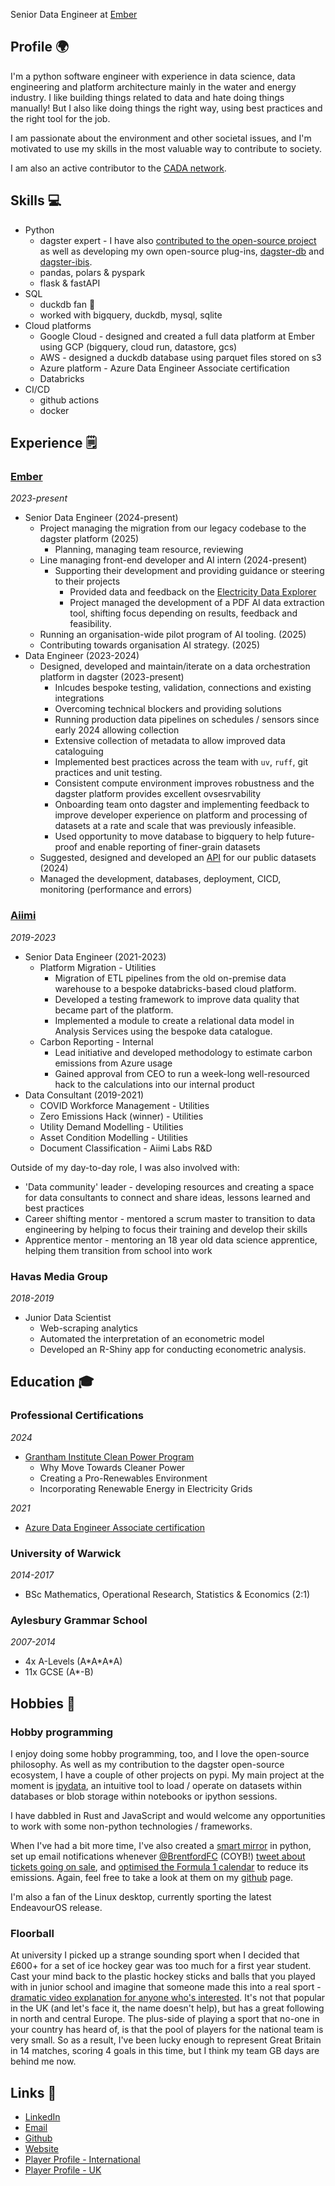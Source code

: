 Senior Data Engineer at [Ember](https://www.ember-energy.org)

## Profile 🌍

I'm a python software engineer with experience in data science, data engineering and platform architecture
mainly in the water and energy industry.
I like building things related to data and hate doing things manually!
But I also like doing things the right way, using best practices and the right tool for the job.

I am passionate about the environment and other societal issues, and I'm motivated to use my skills in the most 
valuable way to contribute to society.

I am also an active contributor to the [CADA network](https://autonomy.work/cada/).

## Skills 💻
- Python
  - dagster expert - I have also [contributed to the open-source project](https://github.com/dagster-io/dagster/pulls?q=is%3Apr+author%3Aj-blackwell)
as well as developing my own open-source plug-ins, [dagster-db](https://github.com/j-blackwell/dagster-db)
and [dagster-ibis](https://github.com/ember-energy/dagster-ibis).
  - pandas, polars & pyspark
  - flask & fastAPI
- SQL
  - duckdb fan 🦆
  - worked with bigquery, duckdb, mysql, sqlite
- Cloud platforms
  - Google Cloud - designed and created a full data platform at Ember using GCP (bigquery, cloud run, datastore, gcs)
  - AWS - designed a duckdb database using parquet files stored on s3
  - Azure platform - Azure Data Engineer Associate certification
  - Databricks
- CI/CD
  - github actions
  - docker

## Experience 🗒

### [Ember](https://ember-energy.org)

*2023-present*

- Senior Data Engineer (2024-present)
  - Project managing the migration from our legacy codebase to the dagster platform (2025)
    - Planning, managing team resource, reviewing
  - Line managing front-end developer and AI intern (2024-present)
    - Supporting their development and providing guidance or steering to their projects
      - Provided data and feedback on the [Electricity Data Explorer](https://ember-energy.org/data/electricity-data-explorer/)
      - Project managed the development of a PDF AI data extraction tool, shifting focus depending on results, feedback
and feasibility.
  - Running an organisation-wide pilot program of AI tooling. (2025)
  - Contributing towards organisation AI strategy. (2025)
- Data Engineer (2023-2024)
  - Designed, developed and maintain/iterate on a data orchestration platform in dagster (2023-present)
    -  Inlcudes bespoke testing, validation, connections and existing integrations
    -  Overcoming technical blockers and providing solutions
    -  Running production data pipelines on schedules / sensors since early 2024 allowing collection
    -  Extensive collection of metadata to allow improved data cataloguing
    -  Implemented best practices across the team with `uv`, `ruff`, git practices and unit testing.
    -  Consistent compute environment improves robustness and the dagster platform provides excellent ovsesrvability
    -  Onboarding team onto dagster and implementing feedback to improve developer experience on platform
and processing of datasets at a rate and scale that was previously infeasible.
    -  Used opportunity to move database to bigquery to help future-proof and enable reporting of finer-grain datasets
  -  Suggested, designed and developed an [API](https://ember-energy.org/data/api) for our public datasets (2024)
    - Managed the development, databases, deployment, CICD, monitoring (performance and errors)

### [Aiimi](https://aiimi.com)
*2019-2023*

- Senior Data Engineer (2021-2023)
  - Platform Migration - Utilities
    - Migration of ETL pipelines from the old on-premise data warehouse to a bespoke databricks-based cloud platform.
    - Developed a testing framework to improve data quality that became part of the platform.
    - Implemented a module to create a relational data model in Analysis Services using the bespoke data catalogue.
  - Carbon Reporting - Internal
    - Lead initiative and developed methodology to estimate carbon emissions from Azure usage
    - Gained approval from CEO to run a week-long well-resourced hack to  the calculations into our internal product
- Data Consultant (2019-2021)
  - COVID Workforce Management - Utilities
  - Zero Emissions Hack (winner) - Utilities
  - Utility Demand Modelling - Utilities
  - Asset Condition Modelling - Utilities
  - Document Classification  - Aiimi Labs R&D

Outside of my day-to-day role, I was also involved with:

- 'Data community' leader - developing resources and creating a space for data consultants to connect and share ideas,
lessons learned and best practices
- Career shifting mentor - mentored a scrum master to transition to data engineering by helping to focus their training
and develop their skills
- Apprentice mentor - mentoring an 18 year old data science apprentice, helping them transition from school into work


### Havas Media Group

*2018-2019*

- Junior Data Scientist
  - Web-scraping analytics
  - Automated the interpretation of an econometric model
  - Developed an R-Shiny app for conducting econometric analysis.

## Education 🎓

### Professional Certifications

*2024*
- [Grantham Institute Clean Power Program](https://www.imperial.ac.uk/grantham/education/online-learning-clean-power-programme/)
  - Why Move Towards Cleaner Power
  - Creating a Pro-Renewables Environment
  - Incorporating Renewable Energy in Electricity Grids

*2021*
- [Azure Data Engineer Associate certification](https://learn.microsoft.com/en-us/credentials/certifications/azure-data-engineer/)

### University of Warwick 

*2014-2017*
- BSc Mathematics, Operational Research, Statistics & Economics (2:1)

### Aylesbury Grammar School

*2007-2014*
- 4x A-Levels (A\*A\*A\*A)
- 11x GCSE (A*-B)

## Hobbies 🥅

### Hobby programming

I enjoy doing some hobby programming, too, and I love the open-source philosophy. 
As well as my contribution to the dagster open-source ecosystem, I have a couple of other projects on pypi.
My main project at the moment is [ipydata](), an intuitive tool to load / operate on datasets within databases or blob
storage within notebooks or ipython sessions.

I have dabbled in Rust and JavaScript and would welcome any opportunities to work with some non-python technologies / frameworks. 

When I've had a bit more time, I've also created a [smart mirror](https://github.com/jrstats/pymirror) in python, set up email notifications whenever [@BrentfordFC](https://twitter.com/BrentfordFC/) (COYB!) [tweet about tickets going on sale](https://github.com/jrstats/twitterNotifications), and [optimised the Formula 1 calendar](https://github.com/jrstats/f1calendar/blob/master/solution.ipynb) to reduce its emissions. 
Again, feel free to take a look at them on my [github](https://github.com/jrstats) page.

I'm also a fan of the Linux desktop, currently sporting the latest EndeavourOS release. 

### Floorball

At university I picked up a strange sounding sport when I decided that £600+ for a set of ice hockey gear was too much for a first year student.
Cast your mind back to the plastic hockey sticks and balls that you played with in junior school and imagine that someone made this into a real sport - [dramatic video explanation for anyone who's interested](https://www.youtube.com/watch?v=erB_FWi9-T8).
It's not that popular in the UK (and let's face it, the name doesn't help), but has a great following in north and central Europe.
The plus-side of playing a sport that no-one in your country has heard of, is that the pool of players for the national team is very small.
So as a result, I've been lucky enough to represent Great Britain in 14 matches, scoring 4 goals in this time, but I think my team GB days are behind me now.


## Links 🔗
- [LinkedIn](https://www.linkedin.com/in/james-blackwell-data/)
- [Email](mailto:james@blackwellmail.co.uk)
- [Github](https://github.com/j-blackwell)
- [Website](http://james.blackwellmail.co.uk)
- [Player Profile - International](https://floorball.sport/player/1539596530/)
- [Player Profile - UK](https://englishfloorball.leaguerepublic.com/player/781206860.html)
